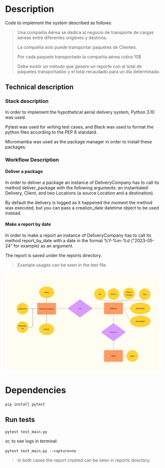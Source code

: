 # Description
Code to implement the system described as follows:


> Una compañía Aérea se dedica al negocio de transporte de cargas aéreas entre diferentes orígenes y destinos.
> 
> La compañía solo puede transportar paquetes de Clientes.
> 
> Por cada paquete transportado la compañía aérea cobra 10$
> 
> Debe existir un método que genere un reporte con el total de paquetes transportados y el total recaudado para un día determinado.


## Technical description

### Stack description
In order to implement the hypothetical aerial delivery system, Python 3.10 was used. 

Pytest was used for writing test cases, and Black was used to format the python files according to the PEP 8 standard.

Micromamba was used as the package manager in order to install these packages.

### Workflow Description
#### Deliver a package
In order to deliver a package an instance of DeliveryCompany has to call its method deliver_package with the following arguments: an instantiated Delivery, Client, and two Locations (a source Location and a destination).

By default the delivery is logged as it happened the moment the method was executed, but you can pass a creation_date datetime object to be used instead.

#### Make a report by date
In order to make a report an instance of DeliveryCompany has to call its method report_by_date with a date in the format %Y-%m-%d ("2023-05-24" for example) as an argument. 

The report is saved under the reports directory.

> Example usages can be seen in the test file.


<img src="diag.png">

# Dependencies
`pip install pytest`


## Run tests

`pytest test_main.py`

or, to see logs in terminal:

`pytest test_main.py --capture=no`

> In both cases the report created can be seen in reports directory.

